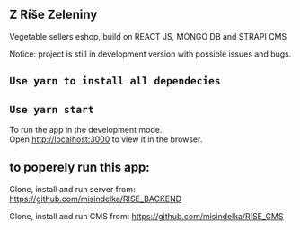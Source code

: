 ## Z Ríše Zeleniny

Vegetable sellers eshop, build on REACT JS, MONGO DB and STRAPI CMS

Notice: project is still in development version with possible issues and bugs.

## `Use yarn to install all dependecies `

## `Use yarn start`

To run the app in the development mode.\
Open [http://localhost:3000](http://localhost:3000) to view it in the browser.


## to poperely run this app: 

Clone, install and run server from: https://github.com/misindelka/RISE_BACKEND

Clone, install and run CMS from: https://github.com/misindelka/RISE_CMS
 


